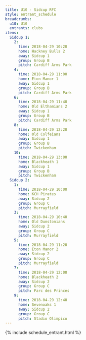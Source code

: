 ```yaml
---
title: U10 - Sidcup RFC
style: entrant_schedule
breadcrumbs:
  u10: U10
  entrants: clubs
items:
  Sidcup 1:
    2:
      time: 2018-04-29 10:20
      home: Hackney Bulls 2
      away: Sidcup 1
      group: Group B
      pitch: Cardiff Arms Park
    4:
      time: 2018-04-29 11:00
      home: Eton Manor 1
      away: Sidcup 1
      group: Group B
      pitch: Cardiff Arms Park
    6:
      time: 2018-04-29 11:40
      home: Old Elthamians 2
      away: Sidcup 1
      group: Group B
      pitch: Cardiff Arms Park
    8:
      time: 2018-04-29 12:20
      home: Old Colfeians
      away: Sidcup 1
      group: Group B
      pitch: Twickenham
    10:
      time: 2018-04-29 13:00
      home: Blackheath 1
      away: Sidcup 1
      group: Group B
      pitch: Twickenham
  Sidcup 2:
    1:
      time: 2018-04-29 10:00
      home: KCH Pirates
      away: Sidcup 2
      group: Group C
      pitch: Murrayfield
    3:
      time: 2018-04-29 10:40
      home: Old Dunstonians
      away: Sidcup 2
      group: Group C
      pitch: Murrayfield
    5:
      time: 2018-04-29 11:20
      home: Eton Manor 2
      away: Sidcup 2
      group: Group C
      pitch: Murrayfield
    7:
      time: 2018-04-29 12:00
      home: Blackheath 2
      away: Sidcup 2
      group: Group C
      pitch: Parc des Princes
    9:
      time: 2018-04-29 12:40
      home: Sevenoaks 1
      away: Sidcup 2
      group: Group C
      pitch: Stadio Olimpico
---
```


{% include schedule_entrant.html %}
